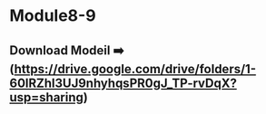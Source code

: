# Module8-9
## Download Modeil ➡️ (https://drive.google.com/drive/folders/1-60lRZhl3UJ9nhyhqsPR0gJ_TP-rvDqX?usp=sharing)
